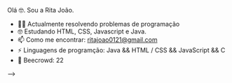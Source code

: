 
Olá 🤓. Sou a Rita João. 


- 🐱‍👤 Actualmente resolvendo problemas de programação
- 🤓 Estudando HTML, CSS, Javascript e Java.
- 📫 Como me encontrar: ritajoao0121@gmail.com
- ⚡ Linguagens de programção: Java && HTML / CSS  && JavaScript && C
- 🤖 Beecrowd: 22

-->
